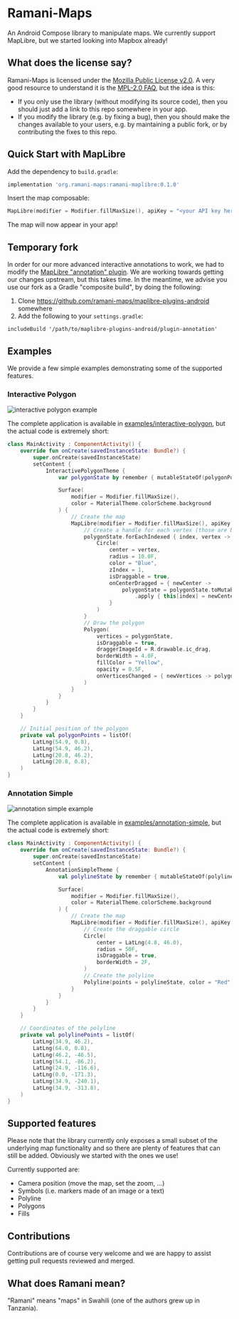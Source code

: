 # Ramani-Maps

An Android Compose library to manipulate maps. We currently support MapLibre,
but we started looking into Mapbox already!

## What does the license say?

Ramani-Maps is licensed under the [Mozilla Public License v2.0](https://www.mozilla.org/en-US/MPL/2.0/).
A very good resource to understand it is the [MPL-2.0 FAQ](https://www.mozilla.org/en-US/MPL/2.0/FAQ/),
but the idea is this:

* If you only use the library (without modifying its source code), then you
  should just add a link to this repo somewhere in your app.
* If you modify the library (e.g. by fixing a bug), then you should make the
  changes available to your users, e.g. by maintaining a public fork, or by
  contributing the fixes to this repo.

## Quick Start with MapLibre

Add the dependency to `build.gradle`:

```gradle
implementation 'org.ramani-maps:ramani-maplibre:0.1.0'
```

Insert the map composable:

```kotlin
MapLibre(modifier = Modifier.fillMaxSize(), apiKey = "<your API key here>")
```

The map will now appear in your app!

## Temporary fork

In order for our more advanced interactive annotations to work, we had to
modify the [MapLibre "annotation" plugin](https://github.com/maplibre/maplibre-plugins-android).
We are working towards getting our changes upstream, but this takes time.
In the meantime, we advise you use our fork as a Gradle "composite build",
by doing the following:

1. Clone https://github.com/ramani-maps/maplibre-plugins-android somewhere
2. Add the following to your `settings.gradle`:

```
includeBuild '/path/to/maplibre-plugins-android/plugin-annotation'
```

## Examples

We provide a few simple examples demonstrating some of the supported features.

### Interactive Polygon

![interactive polygon example](./docs/interactive-polygon-example.gif)

The complete application is available in [examples/interactive-polygon](./examples/interactive-polygon),
but the actual code is extremely short:

```kotlin
class MainActivity : ComponentActivity() {
    override fun onCreate(savedInstanceState: Bundle?) {
        super.onCreate(savedInstanceState)
        setContent {
            InteractivePolygonTheme {
                var polygonState by remember { mutableStateOf(polygonPoints) }

                Surface(
                    modifier = Modifier.fillMaxSize(),
                    color = MaterialTheme.colorScheme.background
                ) {
                    // Create the map
                    MapLibre(modifier = Modifier.fillMaxSize(), apiKey = "<your API key here>") {
                        // Create a handle for each vertex (those are blue circles)
                        polygonState.forEachIndexed { index, vertex ->
                            Circle(
                                center = vertex,
                                radius = 10.0F,
                                color = "Blue",
                                zIndex = 1,
                                isDraggable = true,
                                onCenterDragged = { newCenter ->
                                    polygonState = polygonState.toMutableList()
                                        .apply { this[index] = newCenter }
                                }
                            )
                        }
                        // Draw the polygon
                        Polygon(
                            vertices = polygonState,
                            isDraggable = true,
                            draggerImageId = R.drawable.ic_drag,
                            borderWidth = 4.0F,
                            fillColor = "Yellow",
                            opacity = 0.5F,
                            onVerticesChanged = { newVertices -> polygonState = newVertices },
                        )
                    }
                }
            }
        }
    }

    // Initial position of the polygon
    private val polygonPoints = listOf(
        LatLng(54.9, 0.8),
        LatLng(54.9, 46.2),
        LatLng(20.8, 46.2),
        LatLng(20.8, 0.8),
    )
}
```

### Annotation Simple

![annotation simple example](./docs/annotation-simple-example.gif)

The complete application is available in [examples/annotation-simple](./examples/annotation-simple),
but the actual code is extremely short:

```kotlin
class MainActivity : ComponentActivity() {
    override fun onCreate(savedInstanceState: Bundle?) {
        super.onCreate(savedInstanceState)
        setContent {
            AnnotationSimpleTheme {
                val polylineState by remember { mutableStateOf(polylinePoints) }

                Surface(
                    modifier = Modifier.fillMaxSize(),
                    color = MaterialTheme.colorScheme.background
                ) {
                    // Create the map
                    MapLibre(modifier = Modifier.fillMaxSize(), apiKey = "2z0TwvuXjwgOpvle5GYY") {
                        // Create the draggable circle
                        Circle(
                            center = LatLng(4.8, 46.0),
                            radius = 50F,
                            isDraggable = true,
                            borderWidth = 2F,
                        )
                        // Create the polyline
                        Polyline(points = polylineState, color = "Red", lineWidth = 5.0F)
                    }
                }
            }
        }
    }

    // Coordinates of the polyline
    private val polylinePoints = listOf(
        LatLng(34.9, 46.2),
        LatLng(64.0, 0.8),
        LatLng(46.2, -46.5),
        LatLng(54.1, -86.2),
        LatLng(24.9, -116.6),
        LatLng(0.0, -171.3),
        LatLng(34.9, -240.1),
        LatLng(34.9, -313.8),
    )
}
```

## Supported features

Please note that the library currently only exposes a small subset
of the underlying map functionality and so there are plenty of features
that can still be added. Obviously we started with the ones we use!

Currently supported are:

* Camera position (move the map, set the zoom, ...)
* Symbols (i.e. markers made of an image or a text)
* Polyline
* Polygons
* Fills

## Contributions

Contributions are of course very welcome and we are happy to assist
getting pull requests reviewed and merged.

## What does Ramani mean?

"Ramani" means "maps" in Swahili (one of the authors grew up in Tanzania).

